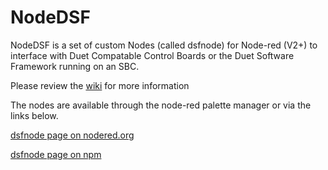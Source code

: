 # NodeDSF
NodeDSF is a set of custom Nodes (called dsfnode) for Node-red (V2+) to interface with Duet Compatable Control Boards or the Duet Software Framework running on an SBC.

Please review the [wiki](https://github.com/MintyTrebor/NodeDSF/wiki) for more information  

The nodes are available through the node-red palette manager or via the links below.  

[dsfnode page on nodered.org](https://flows.nodered.org/node/node-red-contrib-dsfnode)

[dsfnode page on npm](https://www.npmjs.com/package/node-red-contrib-dsfnode)

